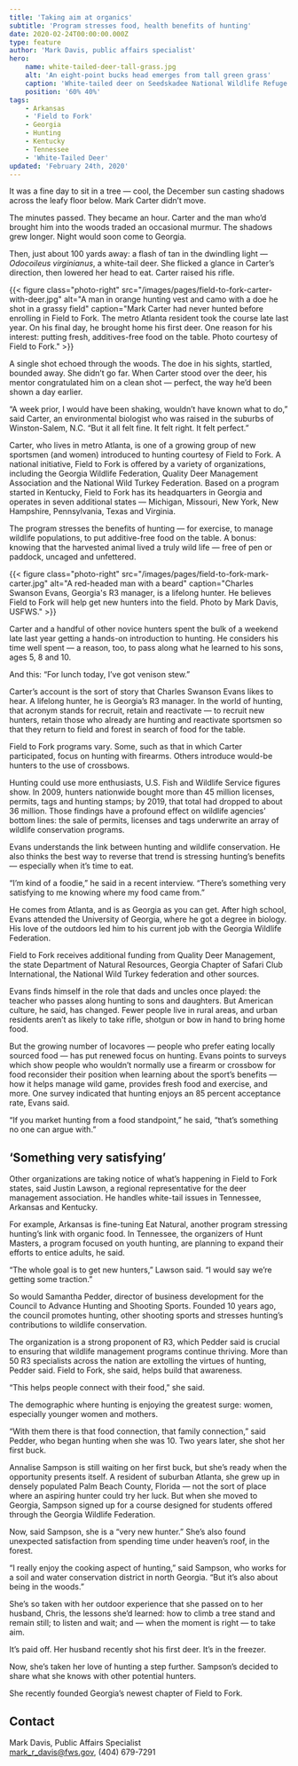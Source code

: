 ```yaml
---
title: 'Taking aim at organics'
subtitle: 'Program stresses food, health benefits of hunting'
date: 2020-02-24T00:00:00.000Z
type: feature
author: 'Mark Davis, public affairs specialist'
hero:
    name: white-tailed-deer-tall-grass.jpg
    alt: 'An eight-point bucks head emerges from tall green grass'
    caption: 'White-tailed deer on Seedskadee National Wildlife Refuge. <a href="https://flic.kr/p/HxXLSL">Photo</a> by Tom Koerner, USFWS.'
    position: '60% 40%'
tags:
    - Arkansas
    - 'Field to Fork'
    - Georgia
    - Hunting
    - Kentucky
    - Tennessee
    - 'White-Tailed Deer'
updated: 'February 24th, 2020'
---
```


It was a fine day to sit in a tree &mdash; cool, the December sun casting shadows across the leafy floor below. Mark Carter didn’t move.

The minutes passed. They became an hour. Carter and the man who’d brought him into the woods traded an occasional murmur. The shadows grew longer. Night would soon come to Georgia.

Then, just about 100 yards away: a flash of tan in the dwindling light &mdash; _Odocoileus virginianus_, a white-tail deer. She flicked a glance in Carter’s direction, then lowered her head to eat. Carter raised his rifle.

{{< figure class="photo-right" src="/images/pages/field-to-fork-carter-with-deer.jpg" alt="A man in orange hunting vest and camo with a doe he shot in a grassy field" caption="Mark Carter had never hunted before enrolling in Field to Fork. The metro Atlanta resident took the course late last year. On his final day, he brought home his first deer. One reason for his interest: putting fresh, additives-free food on the table. Photo courtesy of Field to Fork." >}}

A single shot echoed through the woods. The doe in his sights, startled, bounded away. She didn’t go far. When Carter stood over the deer, his mentor congratulated him on a clean shot &mdash; perfect, the way he’d been shown a day earlier.

“A week prior, I would have been shaking, wouldn’t have known what to do,” said Carter, an environmental biologist who was raised in the suburbs of Winston-Salem, N.C. “But it all felt fine. It felt right. It felt perfect.”

Carter, who lives in metro Atlanta, is one of a growing group of new sportsmen (and women) introduced to hunting courtesy of Field to Fork. A national initiative, Field to Fork is offered by a variety of organizations, including the Georgia Wildlife Federation, Quality Deer Management Association and the National Wild Turkey Federation. Based on a program started in Kentucky, Field to Fork has its headquarters in Georgia and operates in seven additional states &mdash; Michigan, Missouri, New York, New Hampshire, Pennsylvania, Texas and Virginia.

The program stresses the benefits of hunting &mdash; for exercise, to manage wildlife populations, to put additive-free food on the table. A bonus: knowing that the harvested animal lived a truly wild life &mdash; free of pen or paddock, uncaged and unfettered.

{{< figure class="photo-right" src="/images/pages/field-to-fork-mark-carter.jpg" alt="A red-headed man with a beard" caption="Charles Swanson Evans, Georgia's R3 manager, is a lifelong hunter. He believes Field to Fork will help get new hunters into the field. Photo by Mark Davis, USFWS." >}}

Carter and a handful of other novice hunters spent the bulk of a weekend late last year getting a hands-on introduction to hunting. He considers his time well spent &mdash; a reason, too, to pass along what he learned to his sons, ages 5, 8 and 10.

And this: “For lunch today, I’ve got venison stew.”

Carter’s account is the sort of story that Charles Swanson Evans likes to hear. A lifelong hunter, he is Georgia’s R3 manager. In the world of hunting, that acronym stands for recruit, retain and reactivate &mdash; to recruit new hunters, retain those who already are hunting and reactivate sportsmen so that they return to field and forest in search of food for the table.

Field to Fork programs vary. Some, such as that in which Carter participated, focus on hunting with firearms. Others introduce would-be hunters to the use of crossbows.

Hunting could use more enthusiasts, U.S. Fish and Wildlife Service figures show. In 2009, hunters nationwide bought more than 45 million licenses, permits, tags and hunting stamps; by 2019, that total had dropped to about 36 million. Those findings have a profound effect on wildlife agencies’ bottom lines: the sale of permits, licenses and tags underwrite an array of wildlife conservation programs.

Evans understands the link between hunting and wildlife conservation. He also thinks the best way to reverse that trend is stressing hunting’s benefits &mdash; especially when it’s time to eat.

“I’m kind of a foodie,” he said in a recent interview. “There’s something very satisfying to me knowing where my food came from.”

He comes from Atlanta, and is as Georgia as you can get. After high school, Evans attended the University of Georgia, where he got a degree in biology. His love of the outdoors led him to his current job with the Georgia Wildlife Federation.

Field to Fork receives additional funding from Quality Deer Management, the state Department of Natural Resources, Georgia Chapter of Safari Club International, the National Wild Turkey federation and other sources.

Evans finds himself in the role that dads and uncles once played: the teacher who passes along hunting to sons and daughters. But American culture, he said, has changed. Fewer people live in rural areas, and urban residents aren’t as likely to take rifle, shotgun or bow in hand to bring home food.

But the growing number of locavores &mdash; people who prefer eating locally sourced food &mdash; has put renewed focus on hunting. Evans points to surveys which show people who wouldn’t normally use a firearm or crossbow for food reconsider their position when learning about the sport’s benefits &mdash; how it helps manage wild game, provides fresh food and exercise, and more. One survey indicated that hunting enjoys an 85 percent acceptance rate, Evans said.

“If you market hunting from a food standpoint,” he said, “that’s something no one can argue with.”

## ‘Something very satisfying’

Other organizations are taking notice of what’s happening in Field to Fork states, said Justin Lawson, a regional representative for the deer management association. He handles white-tail issues in Tennessee, Arkansas and Kentucky.

For example, Arkansas is fine-tuning Eat Natural, another program stressing hunting’s link with organic food. In Tennessee, the organizers of Hunt Masters, a program focused on youth hunting, are planning to expand their efforts to entice adults, he said.

“The whole goal is to get new hunters,” Lawson said. “I would say we’re getting some traction.”

So would Samantha Pedder, director of business development for the Council to Advance Hunting and Shooting Sports. Founded 10 years ago, the council promotes hunting, other shooting sports and stresses hunting’s contributions to wildlife conservation.

The organization is a strong proponent of R3, which Pedder said is crucial to ensuring that wildlife management programs continue thriving. More than 50 R3 specialists across the nation are extolling the virtues of hunting, Pedder said. Field to Fork, she said, helps build that awareness.

“This helps people connect with their food,” she said.

The demographic where hunting is enjoying the greatest surge: women, especially younger women and mothers.

“With them there is that food connection, that family connection,” said Pedder, who began hunting when she was 10. Two years later, she shot her first buck.

Annalise Sampson is still waiting on her first buck, but she’s ready when the opportunity presents itself. A resident of suburban Atlanta, she grew up in densely populated Palm Beach County, Florida &mdash; not the sort of place where an aspiring hunter could try her luck. But when she moved to Georgia, Sampson signed up for a course designed for students offered through the Georgia Wildlife Federation.

Now, said Sampson, she is a “very new hunter.” She’s also found unexpected satisfaction from spending time under heaven’s roof, in the forest.

“I really enjoy the cooking aspect of hunting,” said Sampson, who works for a soil and water conservation district in north Georgia. “But it’s also about being in the woods.”

She’s so taken with her outdoor experience that she passed on to her husband, Chris, the lessons she’d learned: how to climb a tree stand and remain still; to listen and wait; and &mdash; when the moment is right &mdash; to take aim.

It’s paid off. Her husband recently shot his first deer. It’s in the freezer.

Now, she’s taken her love of hunting a step further. Sampson’s decided to share what she knows with other potential hunters.

She recently founded Georgia’s newest chapter of Field to Fork.

## Contact

Mark Davis, Public Affairs Specialist  
mark_r_davis@fws.gov, (404) 679-7291

